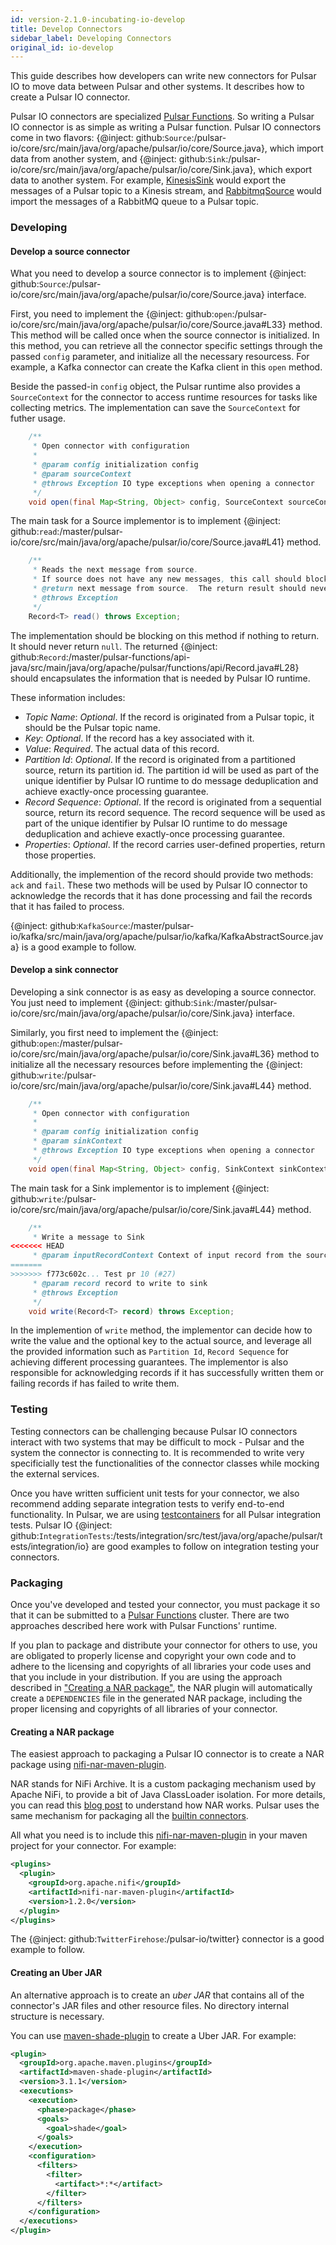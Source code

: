 ```yaml
---
id: version-2.1.0-incubating-io-develop
title: Develop Connectors
sidebar_label: Developing Connectors
original_id: io-develop
---
```


This guide describes how developers can write new connectors for Pulsar IO to move data
between Pulsar and other systems. It describes how to create a Pulsar IO connector.

Pulsar IO connectors are specialized [Pulsar Functions](functions-overview.md). So writing
a Pulsar IO connector is as simple as writing a Pulsar function. Pulsar IO connectors come
in two flavors: {@inject: github:`Source`:/pulsar-io/core/src/main/java/org/apache/pulsar/io/core/Source.java},
which import data from another system, and {@inject: github:`Sink`:/pulsar-io/core/src/main/java/org/apache/pulsar/io/core/Sink.java},
which export data to another system. For example, [KinesisSink](io-kinesis.md) would export
the messages of a Pulsar topic to a Kinesis stream, and [RabbitmqSource](io-rabbitmq.md) would import
the messages of a RabbitMQ queue to a Pulsar topic.

### Developing

#### Develop a source connector

What you need to develop a source connector is to implement {@inject: github:`Source`:/pulsar-io/core/src/main/java/org/apache/pulsar/io/core/Source.java}
interface.

First, you need to implement the {@inject: github:`open`:/pulsar-io/core/src/main/java/org/apache/pulsar/io/core/Source.java#L33} method. This method will be called once when the source connector
is initialized. In this method, you can retrieve all the connector specific settings through
the passed `config` parameter, and initialize all the necessary resourcess. For example, a Kafka
connector can create the Kafka client in this `open` method.

Beside the passed-in `config` object, the Pulsar runtime also provides a `SourceContext` for the
connector to access runtime resources for tasks like collecting metrics. The implementation can
save the `SourceContext` for futher usage.

```java
    /**
     * Open connector with configuration
     *
     * @param config initialization config
     * @param sourceContext
     * @throws Exception IO type exceptions when opening a connector
     */
    void open(final Map<String, Object> config, SourceContext sourceContext) throws Exception;
```

The main task for a Source implementor is to implement {@inject: github:`read`:/master/pulsar-io/core/src/main/java/org/apache/pulsar/io/core/Source.java#L41}
method.

```java
    /**
     * Reads the next message from source.
     * If source does not have any new messages, this call should block.
     * @return next message from source.  The return result should never be null
     * @throws Exception
     */
    Record<T> read() throws Exception;
```

The implementation should be blocking on this method if nothing to return. It should never return
`null`. The returned {@inject: github:`Record`:/master/pulsar-functions/api-java/src/main/java/org/apache/pulsar/functions/api/Record.java#L28} should encapsulates the information that is needed by
Pulsar IO runtime.

These information includes:

- *Topic Name*: _Optional_. If the record is originated from a Pulsar topic, it should be the Pulsar topic name.
- *Key*: _Optional_. If the record has a key associated with it.
- *Value*: _Required_. The actual data of this record.
- *Partition Id*: _Optional_. If the record is originated from a partitioned source,
  return its partition id. The partition id will be used as part of the unique identifier
  by Pulsar IO runtime to do message deduplication and achieve exactly-once processing guarantee.
- *Record Sequence*: _Optional_. If the record is originated from a sequential source,
  return its record sequence. The record sequence will be used as part of the unique identifier
  by Pulsar IO runtime to do message deduplication and achieve exactly-once processing guarantee.
- *Properties*: _Optional_. If the record carries user-defined properties, return those properties.

Additionally, the implemention of the record should provide two methods: `ack` and `fail`. These
two methods will be used by Pulsar IO connector to acknowledge the records that it has done
processing and fail the records that it has failed to process.

{@inject: github:`KafkaSource`:/master/pulsar-io/kafka/src/main/java/org/apache/pulsar/io/kafka/KafkaAbstractSource.java} is a good example to follow.

#### Develop a sink connector

Developing a sink connector is as easy as developing a source connector. You just need to
implement {@inject: github:`Sink`:/master/pulsar-io/core/src/main/java/org/apache/pulsar/io/core/Sink.java} interface.

Similarly, you first need to implement the {@inject: github:`open`:/master/pulsar-io/core/src/main/java/org/apache/pulsar/io/core/Sink.java#L36} method to initialize all the necessary resources
before implementing the {@inject: github:`write`:/pulsar-io/core/src/main/java/org/apache/pulsar/io/core/Sink.java#L44} method.

```java
    /**
     * Open connector with configuration
     *
     * @param config initialization config
     * @param sinkContext
     * @throws Exception IO type exceptions when opening a connector
     */
    void open(final Map<String, Object> config, SinkContext sinkContext) throws Exception;
```

The main task for a Sink implementor is to implement {@inject: github:`write`:/pulsar-io/core/src/main/java/org/apache/pulsar/io/core/Sink.java#L44} method.

```java
    /**
     * Write a message to Sink
<<<<<<< HEAD
     * @param inputRecordContext Context of input record from the source
=======
>>>>>>> f773c602c... Test pr 10 (#27)
     * @param record record to write to sink
     * @throws Exception
     */
    void write(Record<T> record) throws Exception;
```

In the implemention of `write` method, the implementor can decide how to write the value and
the optional key to the actual source, and leverage all the provided information such as
`Partition Id`, `Record Sequence` for achieving different processing guarantees. The implementor
is also responsible for acknowledging records if it has successfully written them or failing
records if has failed to write them.

### Testing

Testing connectors can be challenging because Pulsar IO connectors interact with two systems
that may be difficult to mock - Pulsar and the system the connector is connecting to. It is
recommended to write very specificially test the functionalities of the connector classes
while mocking the external services.

Once you have written sufficient unit tests for your connector, we also recommend adding
separate integration tests to verify end-to-end functionality. In Pulsar, we are using
[testcontainers](https://www.testcontainers.org/) for all Pulsar integration tests. Pulsar IO
{@inject: github:`IntegrationTests`:/tests/integration/src/test/java/org/apache/pulsar/tests/integration/io} are good examples to follow on integration testing your connectors.

### Packaging

Once you've developed and tested your connector, you must package it so that it can be submitted
to a [Pulsar Functions](functions-overview.md) cluster. There are two approaches described
here work with Pulsar Functions' runtime.

If you plan to package and distribute your connector for others to use, you are obligated to
properly license and copyright your own code and to adhere to the licensing and copyrights of
all libraries your code uses and that you include in your distribution. If you are using the
approach described in ["Creating a NAR package"](#creating-a-nar-package), the NAR plugin will
automatically create a `DEPENDENCIES` file in the generated NAR package, including the proper
licensing and copyrights of all libraries of your connector.

#### Creating a NAR package

The easiest approach to packaging a Pulsar IO connector is to create a NAR package using
[nifi-nar-maven-plugin](https://mvnrepository.com/artifact/org.apache.nifi/nifi-nar-maven-plugin).

NAR stands for NiFi Archive. It is a custom packaging mechanism used by Apache NiFi, to provide
a bit of Java ClassLoader isolation. For more details, you can read this
[blog post](https://medium.com/hashmapinc/nifi-nar-files-explained-14113f7796fd) to understand
how NAR works. Pulsar uses the same mechanism for packaging all the [builtin connectors](io-connectors).

All what you need is to include this [nifi-nar-maven-plugin](https://mvnrepository.com/artifact/org.apache.nifi/nifi-nar-maven-plugin) in your maven project for your connector. For example:

```xml
<plugins>
  <plugin>
    <groupId>org.apache.nifi</groupId>
    <artifactId>nifi-nar-maven-plugin</artifactId>
    <version>1.2.0</version>
  </plugin>
</plugins>
```

The {@inject: github:`TwitterFirehose`:/pulsar-io/twitter} connector is a good example to follow.

#### Creating an Uber JAR

An alternative approach is to create an _uber JAR_ that contains all of the connector's JAR files
and other resource files. No directory internal structure is necessary.

You can use [maven-shade-plugin](https://maven.apache.org/plugins/maven-shade-plugin/examples/includes-excludes.html) to create a Uber JAR. For example:

```xml
<plugin>
  <groupId>org.apache.maven.plugins</groupId>
  <artifactId>maven-shade-plugin</artifactId>
  <version>3.1.1</version>
  <executions>
    <execution>
      <phase>package</phase>
      <goals>
        <goal>shade</goal>
      </goals>
    </execution>
    <configuration>
      <filters>
        <filter>
          <artifact>*:*</artifact>
        </filter>
      </filters>
    </configuration>
  </executions>
</plugin>
```
